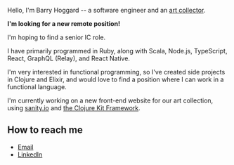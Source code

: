 Hello, I'm Barry Hoggard -- a software engineer and an [art collector](https://www.hoggardwagner.org/).

**I'm looking for a new remote position!**

I'm hoping to find a senior IC role.

I have primarily programmed in Ruby, along with Scala, Node.js, TypeScript, React, GraphQL (Relay), and React Native.

I'm very interested in functional programming, so I've created side projects in Clojure and Elixir, and would love to find a position where I can work in a functional language.

I'm currently working on a new front-end website for our art collection, using [sanity.io](https://www.sanity.io/) and [the Clojure Kit Framework](https://kit-clj.github.io/).

## How to reach me

* [Email](mailto:bhoggard@gmail.com)
* [LinkedIn](https://www.linkedin.com/in/barry-hoggard/)

<!--
**bhoggard/bhoggard** is a ✨ _special_ ✨ repository because its `README.md` (this file) appears on your GitHub profile.

Here are some ideas to get you started:

- 🔭 I’m currently working on ...
- 🌱 I’m currently learning ...
- 👯 I’m looking to collaborate on ...
- 🤔 I’m looking for help with ...
- 💬 Ask me about ...
- 📫 How to reach me: ...
- 😄 Pronouns: ...
- ⚡ Fun fact: ...
-->
